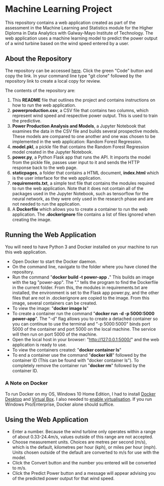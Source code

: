 # Machine Learning Project
This repository contains a web application created as part of the assessment in the Machine Learning and Statistics module for the Higher Diploma in Data Analytics with Galway-Mayo Institute of Technology. The web application uses a machine learning model to predict the power output of a wind turbine based on the wind speed entered by a user.

## About the Repository
The repository can be accessed [here](https://github.com/jennifer-ryan/machine-learning-project). Click the green "Code" button and copy the link. In your command line type "git clone" followed by the repository link to create a local copy for review.

The contents of the repository are:
1. This **README** file that outlines the project and contains instructions on how to run the web application.
2. **powerproduction.csv**, a CSV file that contains two columns, which represent wind speed and respective power output. This is used to train the predictive.
3. **Power Production Analysis and Models**, a Jupyter Notebook that examines the data in the CSV file and builds several prospective models. These models are compared to one another and one was chosen to be implemented in the web application: Random Forest Regression. 
4. **model.pkl**, a pickle file that contains the Random Forest Regression model created in the Jupyter Notebook.
5. **power.py**, a Python Flask app that runs the API. It imports the model from the pickle file, passes user input to it and sends the HTTP response back to the web page. 
6. **staticpages**, a folder that contains a HTML document, **index.html** which is the user interface for the web application. 
7. **requirements.txt**, a simple text file that contains the modules required to run the web application. Note that it does not contain all of the packages used in the Jupyter Notebook, such as tensorflow for the neural network, as they were only used in the research phase and are not needed to run the application.
8. A **Dockerfile** which allows you to create a container to run the web application. The **.dockerignore** file contains a list of files ignored when creating the image.

## Running the Web Application
You will need to have Python 3 and Docker installed on your machine to run this web application.

- Open Docker to start the Docker daemon.
- On the command line, navigate to the folder where you have cloned the repository.
- Run the command "**docker build -t power-app .**" This builds an image with the tag "power-app".  The "." tells the program to find the Dockerfile in the current folder. From this, the modules in requirements.txt are installed, the environment is set to the Flask app power.py, and the other files that are not in .dockerignore are copied to the image. From this image, several containers can be created.
- To view the image: "**docker image ls**"
-  To create a container run the command "**docker run -d -p 5000:5000 power-app**". The "-d" flag allows you to create a detached container so you can continue to use the terminal and "-p 5000:5000" binds port 5000 of the container and port 5000 on the local machine. The service will then run on port 5000 of the machine.
- Open the local host in your browser: "http://127.0.0.1:5000/" and the web application is ready to use. 
- To view the containers created: "**docker container ls**"
- To end a container use the command "**docker kill**" followed by the container ID (This can be found with "docker container ls"). To completely remove the container run "**docker rm**" followed by the container ID.


### A Note on Docker
To run Docker on my OS, Windows 10 Home Edition, I had to install [Docker Desktop](https://docs.docker.com/docker-for-windows/install/) and [Virtual Box](https://www.virtualbox.org/wiki/Downloads). I also needed to [enable virtualisation](https://docs.docker.com/docker-for-windows/troubleshoot/#virtualization-must-be-enabled). If you run Windows Pro/Enterprise, Docker alone should suffice. 

## Using the Web Application
- Enter a number. Because the wind turbine only operates within a range of about 0.33-24.4m/s, values outside of this range are not accepted.
- Choose measurement units. Choices are metres per second (m/s), which is the default, kilometres per hour (kph), or miles per hour (mph). Units chosen outside of the default are converted to m/s for use with the model.
- Click the Convert button and the number you entered will be converted to m/s.
- Click the Predict Power button and a message will appear advising you of the predicted power output for that wind speed. 